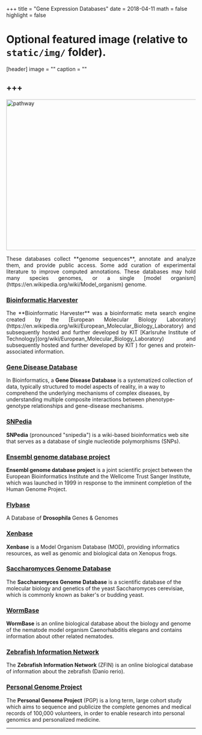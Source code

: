 +++
title = "Gene Expression Databases"
date = 2018-04-11
math = false
highlight = false

# Optional featured image (relative to `static/img/` folder).
[header]
image = ""
caption = ""


+++
---

<img src="/img/database/genome.jpg" width= "600" height="400" alt="pathway" align="center">

<p align="justify">These databases collect **genome sequences**, annotate and analyze them, and provide public access. Some add curation of experimental literature to improve computed annotations. These databases may hold many species genomes, or a single [model organism](https://en.wikipedia.org/wiki/Model_organism) genome.

### [Bioinformatic Harvester](https://en.wikipedia.org/wiki/Bioinformatic_Harvester) 

<p align="justify">The **Bioinformatic Harvester** was a bioinformatic meta search engine created by the [European Molecular Biology Laboratory](https://en.wikipedia.org/wiki/European_Molecular_Biology_Laboratory) and subsequently hosted and further developed by KIT [Karlsruhe Institute of Technology](org/wiki/European_Molecular_Biology_Laboratory) and subsequently hosted and further developed by KIT ) for genes and protein-associated information.

### [Gene Disease Database](https://en.wikipedia.org/wiki/Gene_Disease_Database) 

In Bioinformatics, a **Gene Disease Database** is a systematized collection of data, typically structured to model aspects of reality, in a way to comprehend the underlying mechanisms of complex diseases, by understanding multiple composite interactions between phenotype-genotype relationships and gene-disease mechanisms.

### [SNPedia](https://www.snpedia.com/index.php/SNPedia) 

**SNPedia** (pronounced "snipedia") is a wiki-based bioinformatics web site that serves as a database of single nucleotide polymorphisms (SNPs).

### [Ensembl genome database project](http://asia.ensembl.org/index.html)

**Ensembl genome database project** is a joint scientific project between the European Bioinformatics Institute and the Wellcome Trust Sanger Institute, which was launched in 1999 in response to the imminent completion of the Human Genome Project.

### [Flybase](http://flybase.org/)

A Database of **Drosophila** Genes & Genomes

### [Xenbase](http://www.xenbase.org/entry/)

**Xenbase** is a Model Organism Database (MOD), providing informatics resources, as well as genomic and biological data on Xenopus frogs.

### [Saccharomyces Genome Database](https://www.yeastgenome.org/)

The **Saccharomyces Genome Database** is a scientific database of the molecular biology and genetics of the yeast Saccharomyces cerevisiae, which is commonly known as baker's or budding yeast.

### [WormBase](https://wormbase.org/#012-34-5)

**WormBase** is an online biological database about the biology and genome of the nematode model organism Caenorhabditis elegans and contains information about other related nematodes.

### [Zebrafish Information Network](http://zfin.org/)

The **Zebrafish Information Network** (ZFIN) is an online biological database of information about the zebrafish (Danio rerio).

### [Personal Genome Project](http://www.personalgenomes.org/)

The **Personal Genome Project** (PGP) is a long term, large cohort study which aims to sequence and publicize the complete genomes and medical records of 100,000 volunteers, in order to enable research into personal genomics and personalized medicine.

---





             